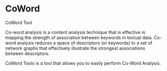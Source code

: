 # CoWord
CoWord Tool

Co-word analysis is a content analysis technique that is effective in mapping the strength of association between keywords in textual data. Co-word analysis reduces a space of descriptors (or keywords) to a set of network graphs that effectively illustrate the strongest associations between descriptors.

CoWord Tools is a tool that allows you to easily perform Co-Word Analysis.

